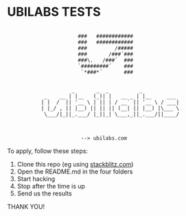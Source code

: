 # UBILABS TESTS


```

                       ###   ############    
                       ###   ############    
                       ###         /#####    
                       ###       /###´###    
                       ###\.   /###´  ###    
                       `#########´    ###    
                        `*###*´       ###   
           
           
                     _       _  _          _         
            _    __ | |__   (_)| |   __ _ | |__     ___ 
           | |  /  || '__ \ | || | / __` || '__ \ / ___|
           | |_/ , || |__) || || || (__| || |__) |\___ \
            \___/|_||_.___/ |_||_| \___,_||_.___/||____/
           
           
           
                        --> ubilabs.com

```

To apply, follow these steps:

1. Clone this repo (eg using [stackblitz.com](https://stackblitz.com/github.com/ubilabs/tests))
2. Open the README.md in the four folders
3. Start hacking
4. Stop after the time is up
5. Send us the results

THANK YOU!

